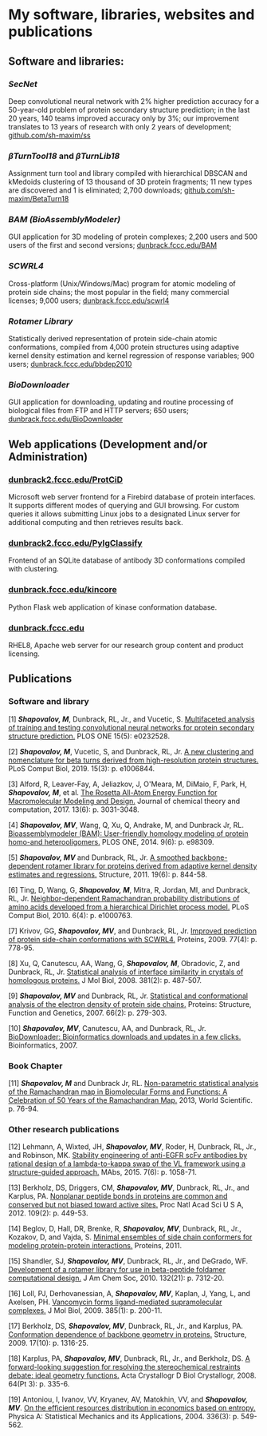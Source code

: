 # My software, libraries, websites and publications

## Software and libraries:

### *SecNet*
Deep convolutional neural network with 2% higher prediction accuracy for a 50-year-old problem of protein secondary structure prediction; in the last 20 years, 140 teams improved accuracy only by 3%; our improvement translates to 13 years of research with only 2 years of development; [github.com/sh-maxim/ss](https://github.com/sh-maxim/ss)

### *βTurnTool18* and *βTurnLib18*
Assignment turn tool and library compiled with hierarchical DBSCAN and kMedoids clustering of 13 thousand of 3D protein fragments; 11 new types are discovered and 1 is eliminated; 2,700 downloads; [github.com/sh-maxim/BetaTurn18](https://github.com/sh-maxim/BetaTurn18)

### *BAM (BioAssemblyModeler)*
GUI application for 3D modeling of protein complexes; 2,200 users and 500 users of the first and second versions; [dunbrack.fccc.edu/BAM](http://dunbrack.fccc.edu/BAM)

### *SCWRL4*
Cross-platform (Unix/Windows/Mac) program for atomic modeling of protein side chains; the most popular in the field; many commercial licenses; 9,000 users; [dunbrack.fccc.edu/scwrl4](http://dunbrack.fccc.edu/scwrl4)

### *Rotamer Library*
Statistically derived representation of protein side-chain atomic conformations, compiled from 4,000 protein structures using adaptive kernel density estimation and kernel regression of response variables; 900 users; [dunbrack.fccc.edu/bbdep2010](http://dunbrack.fccc.edu/bbdep2010)

### *BioDownloader*
GUI application for downloading, updating and routine processing of biological files from FTP and HTTP servers; 650 users; [dunbrack.fccc.edu/BioDownloader](http://dunbrack.fccc.edu/BioDownloader)


## Web applications (Development and/or Administration)
### [dunbrack2.fccc.edu/ProtCiD](http://dunbrack2.fccc.edu/ProtCiD)
Microsoft web server frontend for a Firebird database of protein interfaces. It supports different modes of querying and GUI browsing. For custom queries it allows submitting Linux jobs to a designated Linux server for additional computing and then retrieves results back.

### [dunbrack2.fccc.edu/PyIgClassify](http://dunbrack2.fccc.edu/PyIgClassify)
Frontend of an SQLite database of antibody 3D conformations compiled with clustering.

### [dunbrack.fccc.edu/kincore](http://dunbrack.fccc.edu/kincore/)
Python Flask web application of kinase conformation database.

### [dunbrack.fccc.edu](http://dunbrack.fccc.edu)
RHEL8, Apache web server for our research group content and product licensing.

## Publications
### Software and library

\[1\]	***Shapovalov, M***, Dunbrack, RL, Jr., and Vucetic, S. [Multifaceted analysis of training and testing convolutional neural networks for protein secondary structure prediction.](https://doi.org/10.1371/journal.pone.0232528) PLOS ONE 15(5): e0232528.

\[2\]	***Shapovalov, M***, Vucetic, S, and Dunbrack, RL, Jr. [A new clustering and nomenclature for beta turns derived from high-resolution protein structures.](https://doi.org/10.1371/journal.pcbi.1006844) PLoS Comput Biol, 2019. 15(3): p. e1006844.

\[3\]	Alford, R, Leaver-Fay, A, Jeliazkov, J, O'Meara, M, DiMaio, F, Park, H, ***Shapovalov, M***, et al. [The Rosetta All-Atom Energy Function for Macromolecular Modeling and Design.](https://doi.org/10.1021/acs.jctc.7b00125) Journal of chemical theory and computation, 2017. 13(6): p. 3031-3048.

\[4\]	***Shapovalov, MV***, Wang, Q, Xu, Q, Andrake, M, and Dunbrack Jr, RL. [Bioassemblymodeler (BAM): User-friendly homology modeling of protein homo-and heterooligomers.](https://doi.org/10.1371/journal.pone.0098309) PLOS ONE, 2014. 9(6): p. e98309.

\[5\]	***Shapovalov, MV*** and Dunbrack, RL, Jr. [A smoothed backbone-dependent rotamer library for proteins derived from adaptive kernel density estimates and regressions.](https://dx.doi.org/10.1016%2Fj.str.2011.03.019) Structure, 2011. 19(6): p. 844-58.

\[6\]	Ting, D, Wang, G, ***Shapovalov, M***, Mitra, R, Jordan, MI, and Dunbrack, RL, Jr. [Neighbor-dependent Ramachandran probability distributions of amino acids developed from a hierarchical Dirichlet process model.](https://doi.org/10.1371/journal.pcbi.1000763) PLoS Comput Biol, 2010. 6(4): p. e1000763.

\[7\]	Krivov, GG, ***Shapovalov, MV***, and Dunbrack, RL, Jr. [Improved prediction of protein side-chain conformations with SCWRL4.](https://doi.org/10.1002/prot.22488) Proteins, 2009. 77(4): p. 778-95.

\[8\]	Xu, Q, Canutescu, AA, Wang, G, ***Shapovalov, M***, Obradovic, Z, and Dunbrack, RL, Jr. [Statistical analysis of interface similarity in crystals of homologous proteins.](https://dx.doi.org/10.1016%2Fj.jmb.2008.06.002) J Mol Biol, 2008. 381(2): p. 487-507.

\[9\]	***Shapovalov, MV*** and Dunbrack, RL, Jr. [Statistical and conformational analysis of the electron density of protein side chains.](https://dx.doi.org/10.1016%2Fj.jmb.2008.06.002) Proteins: Structure, Function and Genetics, 2007. 66(2): p. 279-303.

\[10\]	***Shapovalov, MV***, Canutescu, AA, and Dunbrack, RL, Jr. [BioDownloader: Bioinformatics downloads and updates in a few clicks.](https://doi.org/10.1093/bioinformatics/btm120) Bioinformatics, 2007. 

### Book Chapter
\[11\]	***Shapovalov, M*** and Dunbrack Jr, RL. [Non-parametric statistical analysis of the Ramachandran map in Biomolecular Forms and Functions: A Celebration of 50 Years of the Ramachandran Map.](https://doi.org/10.1142/9789814449144_0006) 2013, World Scientific. p. 76-94.

### Other research publications
\[12\]	Lehmann, A, Wixted, JH, ***Shapovalov, MV***, Roder, H, Dunbrack, RL, Jr., and Robinson, MK. [Stability engineering of anti-EGFR scFv antibodies by rational design of a lambda-to-kappa swap of the VL framework using a structure-guided approach.](https://doi.org/10.1080/19420862.2015.1088618) MAbs, 2015. 7(6): p. 1058-71.

\[13\]	Berkholz, DS, Driggers, CM, ***Shapovalov, MV***, Dunbrack, RL, Jr., and Karplus, PA. [Nonplanar peptide bonds in proteins are common and conserved but not biased toward active sites.](https://dx.doi.org/10.1073%2Fpnas.1107115108) Proc Natl Acad Sci U S A, 2012. 109(2): p. 449-53.

\[14\]	Beglov, D, Hall, DR, Brenke, R, ***Shapovalov, MV***, Dunbrack, RL, Jr., Kozakov, D, and Vajda, S. [Minimal ensembles of side chain conformers for modeling protein-protein interactions.](https://doi.org/10.1002/prot.23222) Proteins, 2011.

\[15\]	Shandler, SJ, ***Shapovalov, MV***, Dunbrack, RL, Jr., and DeGrado, WF. [Development of a rotamer library for use in beta-peptide foldamer computational design.](https://doi.org/10.1021/ja906700x) J Am Chem Soc, 2010. 132(21): p. 7312-20.

\[16\]	Loll, PJ, Derhovanessian, A, ***Shapovalov, MV***, Kaplan, J, Yang, L, and Axelsen, PH. [Vancomycin forms ligand-mediated supramolecular complexes.](https://dx.doi.org/10.1016%2Fj.jmb.2008.10.049) J Mol Biol, 2009. 385(1): p. 200-11.

\[17\]	Berkholz, DS, ***Shapovalov, MV***, Dunbrack, RL, Jr., and Karplus, PA. [Conformation dependence of backbone geometry in proteins.](https://dx.doi.org/10.1016%2Fj.str.2009.08.012) Structure, 2009. 17(10): p. 1316-25.

\[18\]	Karplus, PA, ***Shapovalov, MV***, Dunbrack, RL, Jr., and Berkholz, DS. [A forward-looking suggestion for resolving the stereochemical restraints debate: ideal geometry functions.](https://doi.org/10.1107/S0907444908002333) Acta Crystallogr D Biol Crystallogr, 2008. 64(Pt 3): p. 335-6.

\[19\]	Antoniou, I, Ivanov, VV, Kryanev, AV, Matokhin, VV, and ***Shapovalov, MV***. [On the efficient resources distribution in economics based on entropy.](https://doi.org/10.1016/j.physa.2003.12.051) Physica A: Statistical Mechanics and its Applications, 2004. 336(3): p. 549-562.
